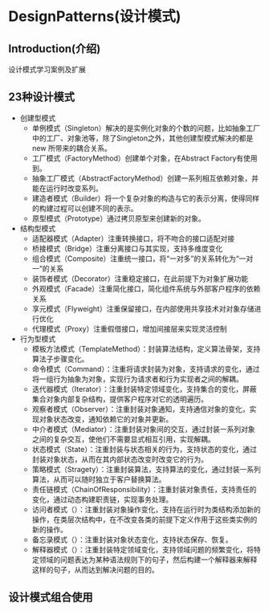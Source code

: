 # DesignPatterns(设计模式)

## Introduction(介绍)
设计模式学习案例及扩展

## 23种设计模式
+ 创建型模式
	+ 单例模式（Singleton）解决的是实例化对象的个数的问题，比如抽象工厂中的工厂、对象池等，除了Singleton之外，其他创建型模式解决的都是 new 所带来的耦合关系。
    + 工厂模式（FactoryMethod）创建单个对象，在Abstract Factory有使用到。
    + 抽象工厂模式（AbstractFactoryMethod）创建一系列相互依赖对象，并能在运行时改变系列。
    + 建造者模式（Builder）将一个复杂对象的构造与它的表示分离，使得同样的构建过程可以创建不同的表示。
    + 原型模式（Prototype）通过拷贝原型来创建新的对象。
+ 结构型模式
    + 适配器模式（Adapter）注重转换接口，将不吻合的接口适配对接 
    + 桥接模式（Bridge）注重分离接口与其实现，支持多维度变化 
    + 组合模式（Composite）注重统一接口，将“一对多”的关系转化为“一对一”的关系 
    + 装饰者模式（Decorator）注重稳定接口，在此前提下为对象扩展功能 
    + 外观模式（Facade）注重简化接口，简化组件系统与外部客户程序的依赖关系 
    + 享元模式（Flyweight）注重保留接口，在内部使用共享技术对对象存储进行优化 
    + 代理模式（Proxy）注重假借接口，增加间接层来实现灵活控制
+ 行为型模式
    + 模板方法模式（TemplateMethod）：封装算法结构，定义算法骨架，支持算法子步骤变化。
    + 命令模式（Command）：注重将请求封装为对象，支持请求的变化，通过将一组行为抽象为对象，实现行为请求者和行为实现者之间的解耦。
    + 迭代器模式（Iterator）：注重封装特定领域变化，支持集合的变化，屏蔽集合对象内部复杂结构，提供客户程序对它的透明遍历。
    + 观察者模式（Observer）：注重封装对象通知，支持通信对象的变化，实现对象状态改变，通知依赖它的对象并更新。
    + 中介者模式（Mediator）：注重封装对象间的交互，通过封装一系列对象之间的复杂交互，使他们不需要显式相互引用，实现解耦。
    + 状态模式（State）：注重封装与状态相关的行为，支持状态的变化，通过封装对象状态，从而在其内部状态改变时改变它的行为。
    + 策略模式（Stragety）：注重封装算法，支持算法的变化，通过封装一系列算法，从而可以随时独立于客户替换算法。
    + 责任链模式（ChainOfResponsibility）：注重封装对象责任，支持责任的变化，通过动态构建职责链，实现事务处理。
    + 访问者模式（）：注重封装对象操作变化，支持在运行时为类结构添加新的操作，在类层次结构中，在不改变各类的前提下定义作用于这些类实例的新的操作。
    + 备忘录模式（）：注重封装对象状态变化，支持状态保存、恢复。
    + 解释器模式（）：注重封装特定领域变化，支持领域问题的频繁变化，将特定领域的问题表达为某种语法规则下的句子，然后构建一个解释器来解释这样的句子，从而达到解决问题的目的。
    
## 设计模式组合使用